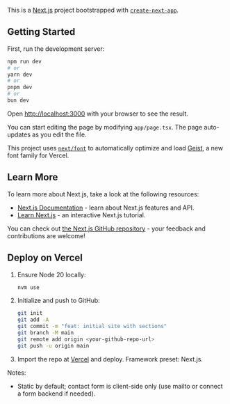 This is a [Next.js](https://nextjs.org) project bootstrapped with [`create-next-app`](https://nextjs.org/docs/app/api-reference/cli/create-next-app).

## Getting Started

First, run the development server:

```bash
npm run dev
# or
yarn dev
# or
pnpm dev
# or
bun dev
```

Open [http://localhost:3000](http://localhost:3000) with your browser to see the result.

You can start editing the page by modifying `app/page.tsx`. The page auto-updates as you edit the file.

This project uses [`next/font`](https://nextjs.org/docs/app/building-your-application/optimizing/fonts) to automatically optimize and load [Geist](https://vercel.com/font), a new font family for Vercel.

## Learn More

To learn more about Next.js, take a look at the following resources:

- [Next.js Documentation](https://nextjs.org/docs) - learn about Next.js features and API.
- [Learn Next.js](https://nextjs.org/learn) - an interactive Next.js tutorial.

You can check out [the Next.js GitHub repository](https://github.com/vercel/next.js) - your feedback and contributions are welcome!

## Deploy on Vercel

1. Ensure Node 20 locally:
   ```bash
   nvm use
   ```
2. Initialize and push to GitHub:
   ```bash
   git init
   git add -A
   git commit -m "feat: initial site with sections"
   git branch -M main
   git remote add origin <your-github-repo-url>
   git push -u origin main
   ```
3. Import the repo at [Vercel](https://vercel.com/import) and deploy. Framework preset: Next.js.

Notes:
- Static by default; contact form is client-side only (use mailto or connect a form backend if needed).
